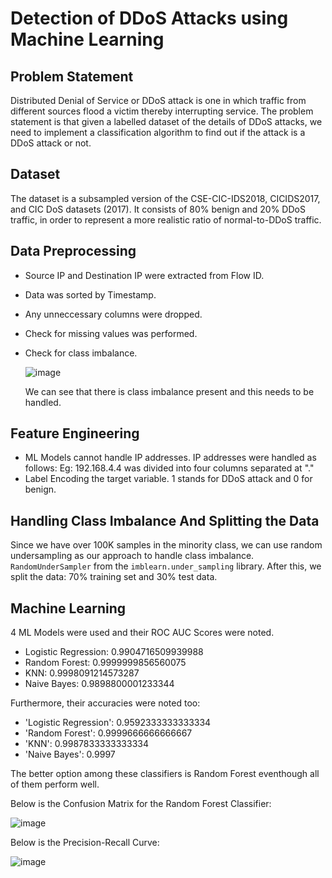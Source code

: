 # Detection of DDoS Attacks using Machine Learning

## Problem Statement

Distributed Denial of Service or DDoS attack is one in which traffic from different sources flood a victim thereby interrupting service. The problem statement is that given a labelled dataset of the details of DDoS attacks, we need to implement a classification algorithm to find out if the attack is a DDoS attack or not.

## Dataset

The dataset is a subsampled version of the CSE-CIC-IDS2018, CICIDS2017, and CIC DoS datasets (2017). It consists of 80% benign and 20% DDoS traffic, in order to represent a more realistic ratio of normal-to-DDoS traffic.

## Data Preprocessing

- Source IP and Destination IP were extracted from Flow ID.
- Data was sorted by Timestamp.
- Any unneccessary columns were dropped.
- Check for missing values was performed.
- Check for class imbalance.

  ![image](https://user-images.githubusercontent.com/41315903/173917041-920d3a10-3043-42cb-9a42-ab0ea91075c1.png)
  
  We can see that there is class imbalance present and this needs to be handled.

## Feature Engineering

- ML Models cannot handle IP addresses. IP addresses were handled as follows:
  Eg: 192.168.4.4 was divided into four columns separated at "."
- Label Encoding the target variable. 1 stands for DDoS attack and 0 for benign.

## Handling Class Imbalance And Splitting the Data

Since we have over 100K samples in the minority class, we can use random undersampling as our approach to handle class imbalance. `RandomUnderSampler` from the `imblearn.under_sampling` library. After this, we split the data: 70% training set and 30% test data.

## Machine Learning

4 ML Models were used and their ROC AUC Scores were noted.
- Logistic Regression: 0.9904716509939988
- Random Forest: 0.9999999856560075
- KNN: 0.9998091214573287
- Naive Bayes: 0.9898800001233344

Furthermore, their accuracies were noted too:
- 'Logistic Regression': 0.9592333333333334
- 'Random Forest': 0.9999666666666667
- 'KNN': 0.9987833333333334
- 'Naive Bayes': 0.9997

The better option among these classifiers is Random Forest eventhough all of them perform well.

Below is the Confusion Matrix for the Random Forest Classifier:

![image](https://user-images.githubusercontent.com/41315903/173928475-b9c66f36-fdcc-441d-bd26-e70a09e6bb37.png)

Below is the Precision-Recall Curve:
 
![image](https://user-images.githubusercontent.com/41315903/173929356-fad31417-8486-4827-a5dc-7f06f8b5a3b8.png)


